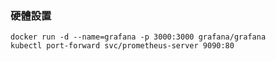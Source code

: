 ### 硬體設置
```bash=
docker run -d --name=grafana -p 3000:3000 grafana/grafana
kubectl port-forward svc/prometheus-server 9090:80
```
